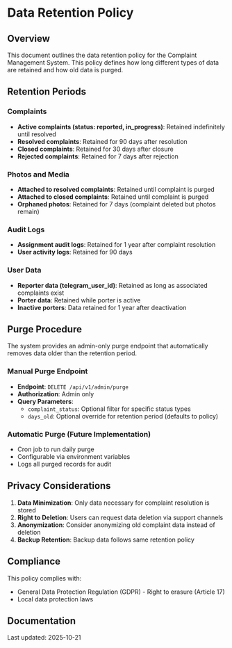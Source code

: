 # Data Retention Policy

## Overview
This document outlines the data retention policy for the Complaint Management System. This policy defines how long different types of data are retained and how old data is purged.

## Retention Periods

### Complaints
- **Active complaints (status: reported, in_progress)**: Retained indefinitely until resolved
- **Resolved complaints**: Retained for 90 days after resolution
- **Closed complaints**: Retained for 30 days after closure
- **Rejected complaints**: Retained for 7 days after rejection

### Photos and Media
- **Attached to resolved complaints**: Retained until complaint is purged
- **Attached to closed complaints**: Retained until complaint is purged
- **Orphaned photos**: Retained for 7 days (complaint deleted but photos remain)

### Audit Logs
- **Assignment audit logs**: Retained for 1 year after complaint resolution
- **User activity logs**: Retained for 90 days

### User Data
- **Reporter data (telegram_user_id)**: Retained as long as associated complaints exist
- **Porter data**: Retained while porter is active
- **Inactive porters**: Data retained for 1 year after deactivation

## Purge Procedure

The system provides an admin-only purge endpoint that automatically removes data older than the retention period.

### Manual Purge Endpoint
- **Endpoint**: `DELETE /api/v1/admin/purge`
- **Authorization**: Admin only
- **Query Parameters**:
  - `complaint_status`: Optional filter for specific status types
  - `days_old`: Optional override for retention period (defaults to policy)
  
### Automatic Purge (Future Implementation)
- Cron job to run daily purge
- Configurable via environment variables
- Logs all purged records for audit

## Privacy Considerations

1. **Data Minimization**: Only data necessary for complaint resolution is stored
2. **Right to Deletion**: Users can request data deletion via support channels
3. **Anonymization**: Consider anonymizing old complaint data instead of deletion
4. **Backup Retention**: Backup data follows same retention policy

## Compliance

This policy complies with:
- General Data Protection Regulation (GDPR) - Right to erasure (Article 17)
- Local data protection laws

## Documentation
Last updated: 2025-10-21

